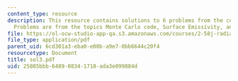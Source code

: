 ```yaml
---
content_type: resource
description: This resource contains solutions to 6 problems from the course text book.
  Problems are from the topics Monte Carlo code, Surface Emissivity, and Fresnel formula.
file: https://ol-ocw-studio-app-qa.s3.amazonaws.com/courses/2-58j-radiative-transfer-spring-2006/25805bbb648908341710ada3e099884d_sol3.pdf
file_type: application/pdf
parent_uid: 6cd301a3-eba0-e00b-a9e7-0bb6644c20f4
resourcetype: Document
title: sol3.pdf
uid: 25805bbb-6489-0834-1710-ada3e099884d
---
```

